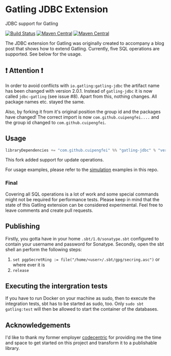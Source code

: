 # Gatling JDBC Extension
JDBC support for Gatling

[![Build Status](https://travis-ci.org/cuipengfei/gatling-jdbc.svg?branch=master)](https://travis-ci.org/github/cuipengfei/gatling-jdbc)
[![Maven Central](https://maven-badges.herokuapp.com/maven-central/com.github.cuipengfei/jdbc-gatling_2.12/badge.svg)](https://maven-badges.herokuapp.com/maven-central/com.github.cuipengfei/jdbc-gatling_2.12)
[![Maven Central](https://img.shields.io/maven-central/v/com.github.cuipengfei/jdbc-gatling_2.12.svg?label=Maven%20Central)](https://search.maven.org/search?q=g:%22com.github.cuipengfei%22%20AND%20a:%22jdbc-gatling_2.12%22)

The JDBC extension for Gatling was originally created to accompany a blog post that shows how to extend Gatling.
Currently, five SQL operations are supported. See below for the usage.

## :exclamation: Attention :exclamation:

In order to avoid conflicts with `io.gatling:gatling-jdbc` the artifact name has been changed with version 2.0.1.
Instead of `gatling-jdbc` it is now called `jdbc-gatling` (see issue #8). Apart from this, nothing changes. All package names etc. stayed the same.

Also, by forking it from it's original position the group id and the packages have changed!
The correct import is now `com.github.cuipengfei....` and the group id changed to `com.github.cuipengfei`.

## Usage

```scala
libraryDependencies += "com.github.cuipengfei" %% "gatling-jdbc" % "version"
```

This fork added support for update operations.

For usage examples, please refer to the [simulation](https://github.com/cuipengfei/gatling-jdbc/tree/master/src/test/scala/com/github/cuipengfei/gatling/jdbc/simulation) examples in this repo.


### Final

Covering all SQL operations is a lot of work and some special commands might not be required for performance tests.
Please keep in mind that the state of this Gatling extension can be considered experimental. Feel free to leave comments and create pull requests.

## Publishing

Firstly, you gotta have in your home `.sbt/1.0/sonatype.sbt` configured to contain your username and password for Sonatype.
Secondly, open the sbt shell an perform the following steps:
1. `set pgpSecretRing := file("/home/<user>/.sbt/gpg/secring.asc")` or where ever it is
2. `release`

## Executing the intergration tests

If you have to run Docker on your machine as sudo, then to execute the integration tests, sbt has to be started as sudo, too.
Only `sudo sbt gatling:test` will then be allowed to start the container of the databases.

## Acknowledgements

I'd like to thank my former employer [codecentric](https://github.com/codecentric) for providing me the time and space to
get started on this project and transform it to a publishable library.